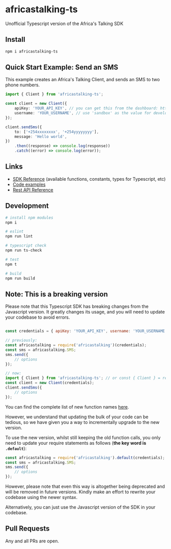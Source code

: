 # africastalking-ts

Unofficial Typescript version of the Africa's Talking SDK

## Install

```bash
npm i africastalking-ts
```

## Quick Start Example: Send an SMS

This example creates an Africa's Talking Client, and sends an SMS to two phone numbers.

```ts
import { Client } from 'africastalking-ts';

const client = new Client({
    apiKey: 'YOUR_API_KEY', // you can get this from the dashboard: https://account.africastalking.com
    username: 'YOUR_USERNAME', // use 'sandbox' as the value for development in the test environment
});

client.sendSms({
    to: ['+254xxxxxxxx', '+254yyyyyyyy'],
    message: 'Hello world',
})
    .then((response) => console.log(response))
    .catch((error) => console.log(error));
```

## Links

- [SDK Reference](./DOCS.md) (available functions, constants, types for Typescript, etc)
- [Code examples](examples/)
- [Rest API Reference](http://docs.africastalking.com)

## Development

```bash
# install npm modules
npm i

# eslint
npm run lint

# typescript check
npm run ts-check

# test
npm t

# build
npm run build
```

## Note: This is a breaking version

Please note that this Typescript SDK has breaking changes from the Javascript version. It greatly changes its usage, and you will need to update your codebase to avoid errors.

```js

const credentials = { apiKey: 'YOUR_API_KEY', username: 'YOUR_USERNAME' };

// previously:
const africastalking = require('africastalking')(credentials);
const sms = africastalking.SMS;
sms.send({
    // options
});

// now:
import { Client } from 'africastalking-ts'; // or const { Client } = require('africastalking');
const client = new Client(credentials);
client.sendSms({
    // options
});
```

You can find the complete list of new function names [here](./DOCS.md).

However, we understand that updating the bulk of your code can be tedious, so we have given you a way to incrementally upgrade to the new version.

To use the new version, whilst still keeping the old function calls, you only need to update your require statements as follows (**the key word is `.default`**):

```js
const africastalking = require('africastalking').default(credentials);
const sms = africastalking.SMS;
sms.send({
    // options
});
```

However, please note that even this way is altogether being deprecated and will be removed in future versions. Kindly make an effort to rewrite your codebase using the newer syntax.

Alternatively, you can just use the Javascript version of the SDK in your codebase.

## Pull Requests

Any and all PRs are open.
